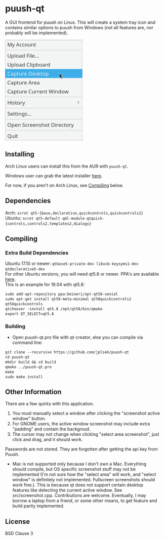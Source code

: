 puush-qt
========
A GUI frontend for puush on Linux. This will create a system tray icon and contains similar options to puush from Windows (not all features are, nor probably will be implemented).

![Screenshot](screenshot.png)

## Installing
Arch Linux users can install this from the AUR with `puush-qt`.  

Windows user can grab the latest installer [here](https://github.com/jplsek/puush-qt/releases).

For now, if you aren't on Arch Linux, see [Compiling](#compiling) below.

## Dependencies
Arch: `scrot qt5-{base,declarative,quickcontrols,quickcontrols2}`  
Ubuntu: `scrot qt5-default qml-module-qtquick-{controls,controls2,templates2,dialogs}`

## Compiling
### Extra Build Dependencies
Ubuntu 17.10 or newer: `qtbase5-private-dev libxcb-keysyms1-dev qtdeclarative5-dev`  
For other Ubuntu versions, you will need qt5.8 or newer. PPA's are available [here](https://launchpad.net/~beineri/+ppa-packages).  
This is an example for 16.04 with qt5.8:

```
sudo add-apt-repository ppa:beineri/opt-qt58-xenial
sudo apt-get install qt58-meta-minimal qt58quickcontrols2 qt58quickcontrols
qtchooser -install qt5.8 /opt/qt58/bin/qmake
export QT_SELECT=qt5.8
```

### Building

* Open puush-qt.pro file with qt-creator, else you can compile via command line:

```
git clone --recursive https://github.com/jplsek/puush-qt  
cd puush-qt  
mkdir build && cd build  
qmake ../puush-qt.pro  
make  
sudo make install
```

## Other Information
There are a few quirks with this application.  
1. You must manually select a window after clicking the "screenshot active window" button.  
2. For GNOME users, the active window screenshot may include extra "padding" and contain the backgroud.  
3. The cursor may not change when clicking "select area screenshot", just  click and drag, and it should work.

Passwords are not stored. They are forgotten after getting the api key from Puush.

* Mac is not supported only because I don't own a Mac. Everything should compile, but OS specific screenshot stuff may not be implemented (I'm not sure how the "select area" will work, and "select window" is definitely not implemented. Fullscreen screenshots should work fine.). This is because qt does not support certain desktop features like detecting the current active window. See src/screenshot.cpp. Contributions are welcome. Eventually, I may borrow a laptop from a friend, or some other means, to get feature and build parity implemented.

## License
BSD Clause 3
